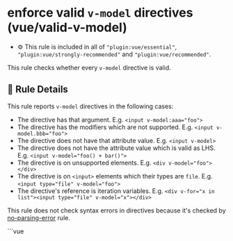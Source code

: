 # enforce valid `v-model` directives (vue/valid-v-model)

- :gear: This rule is included in all of `"plugin:vue/essential"`, `"plugin:vue/strongly-recommended"` and `"plugin:vue/recommended"`.

This rule checks whether every `v-model` directive is valid.

## :book: Rule Details

This rule reports `v-model` directives in the following cases:

- The directive has that argument. E.g. `<input v-model:aaa="foo">`
- The directive has the modifiers which are not supported. E.g. `<input v-model.bbb="foo">`
- The directive does not have that attribute value. E.g. `<input v-model>`
- The directive does not have the attribute value which is valid as LHS. E.g. `<input v-model="foo() + bar()">`
- The directive is on unsupported elements. E.g. `<div v-model="foo"></div>`
- The directive is on `<input>` elements which their types are `file`. E.g. `<input type="file" v-model="foo">`
- The directive's reference is iteration variables. E.g. `<div v-for="x in list"><input type="file" v-model="x"></div>`

This rule does not check syntax errors in directives because it's checked by [no-parsing-error] rule.

<eslint-code-block :rules="{'vue/valid-v-model': ['error']}">
```vue
<template>
  <!-- ✓ GOOD -->
  <input v-model="foo">
  <input v-model.lazy="foo">
  <textarea v-model="foo"/>
  <MyComponent v-model="foo"/>
  <div v-for="todo in todos">
    <input v-model="todo.name">
  </div>

  <!-- ✗ BAD -->
  <input v-model>
  <input v-model:aaa="foo">
  <input v-model.bbb="foo">
  <input v-model="foo + bar">
  <div v-model="foo"/>
  <div v-for="todo in todos">
    <input v-model="todo">
  </div>
</template>
```
</eslint-code-block>

## :wrench: Options

Nothing.

## :couple: Related rules

- [no-parsing-error]

[no-parsing-error]: no-parsing-error.md

## :mag: Implementation

- [Rule source](https://github.com/vuejs/eslint-plugin-vue/blob/master/lib/rules/valid-v-model.js)
- [Test source](https://github.com/vuejs/eslint-plugin-vue/blob/master/tests/lib/rules/valid-v-model.js)
